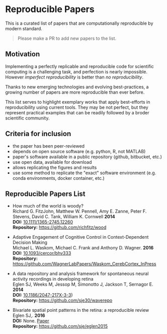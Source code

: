 # Reproducible Papers

This is a curated list of papers that are computationally reproducible 
by modern standard. 

> Please make a PR to add new papers to the list.

## Motivation

Implementing a perfectly replicable and reproducible
code for scientific computing is a challenging task, and perfection 
is nearly impossible. However *imperfect reproducibility* is better
than *no reproducibility*.

Thanks to new emerging technologies and evolving best-practices,
a growing number of papers are more reproducible than 
ever before.

This list serves to highlight exemplary works that apply best-efforts in reproducibility
using current tools. They may be not perfect, but they represent practical examples
that can be readily followed by a broder scientific community.

## Criteria for inclusion

- the paper has been peer-reviewed
- depends on open source software (e.g. python, R, not MATLAB)
- paper's software available in a public repository (github, bitbucket, etc.)
- use open data, available for download
- allows replicating the figures and results
- use some method to replicate the "exact" software environment (e.g. conda environments, docker container, etc.)

## Reproducible Papers List

- How much of the world is woody?<br>
  Richard G. FitzJohn, Matthew W. Pennell, Amy E. Zanne, Peter F. Stevens, David C. Tank, William K. Cornwell **2014** <br>
  **DOI:** [10.1111/1365-2745.12260](http://doi.org/10.1111/1365-2745.12260) <br>
  **Repository:** https://github.com/richfitz/wood
  
- Adaptive Engagement of Cognitive Control in Context-Dependent Decision Making <br>
  Michael L. Waskom, Michael C. Frank and Anthony D. Wagner. **2016** <br>
  **DOI:** [10.1093/cercor/bhv333](http://doi.org/10.1093/cercor/bhv333) <br>
  **Repository:** https://github.com/WagnerLabPapers/Waskom_CerebCortex_InPress


- A data repository and analysis framework for spontaneous neural activity recordings in developing retina<br>
  Eglen SJ, Weeks M, Jessop M, Simonotto J, Jackson T, Sernagor E. **2014** <br>
  **DOI:** [10.1186/2047-217X-3-3](http://dx.doi.org/10.1186/2047-217X-3-3)) <br>
  **Repository:** https://github.com/sje30/waverepo

- Bivariate spatial point patterns in the retina: a reproducible review<br>
  Eglen SJ,. **2016** <br>
  **DOI:** None.  [Paper](http://journal-sfds.fr/index.php/J-SFdS/article/view/518/490)<br>
  **Repository:** https://github.com/sje/eglen2015
